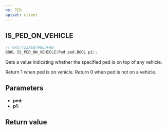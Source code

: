 ```yaml
---
ns: PED
apiset: client
---
```

## IS_PED_ON_VEHICLE

```c
// 0x67722AEB798E5FAB
BOOL IS_PED_ON_VEHICLE(Ped ped,BOOL p1);
```

Gets a value indicating whether the specified ped is on top of any vehicle.

Return 1 when ped is on vehicle.
Return 0 when ped is not on a vehicle.

## Parameters
* **ped**:
* **p1**:

## Return value

